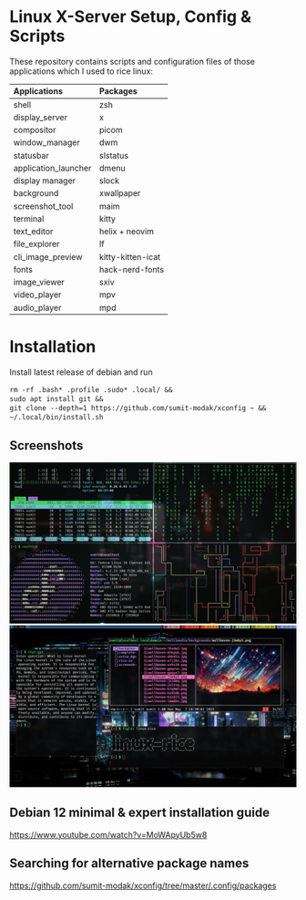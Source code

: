
# Linux X-Server Setup, Config & Scripts

These repository contains scripts and configuration files of those applications which I used to rice linux:

| Applications            | Packages                |
| :---------------------- | :---------------------- |
| shell                   | zsh                     |
| display_server		      | x                       |
| compositor			        | picom                   |
| window_manager          | dwm                     |
| statusbar               | slstatus                |
| application_launcher    | dmenu                   |
| display manager         | slock                   |
| background              | xwallpaper              |
| screenshot_tool		      | maim                    |
| terminal                | kitty                   |
| text_editor			        | helix + neovim          |
| file_explorer           | lf                      |
| cli_image_preview       | kitty-kitten-icat       |
| fonts                   | hack-nerd-fonts         |
| image_viewer			      | sxiv                    |
| video_player			      | mpv 			              |
| audio_player			      | mpd                     |

# Installation

Install latest release of debian and run
```
rm -rf .bash* .profile .sudo* .local/ &&
sudo apt install git &&
git clone --depth=1 https://github.com/sumit-modak/xconfig ~ &&
~/.local/bin/install.sh
```

## Screenshots
![image](multimedia/rice-ss/Screenshot_2023-05-21_14:55:42.png)
![image](multimedia/rice-ss/Screenshot_2023-06-02_18:07:42.png)

## Debian 12 minimal & expert installation guide
https://www.youtube.com/watch?v=MoWApyUb5w8

## Searching for alternative package names
https://github.com/sumit-modak/xconfig/tree/master/.config/packages 
